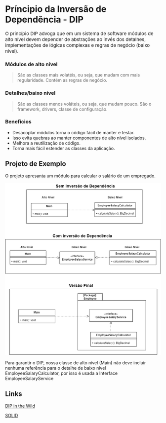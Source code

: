 # Príncipio da Inversão de Dependência - DIP

<span style="font-size:15px;">
O princípio DIP advoga que em um sistema de software módulos de alto nível devem depender de abstrações
ao invés dos detalhes, implementações de lógicas complexas e regras de negócio (baixo nível).
</span>

### Módulos de alto nível
> São as classes mais volatéis, ou seja, que mudam com mais regularidade. Contém as regras de negócio.

### Detalhes/baixo nível
> São as classes menos voláteis, ou seja, que mudam pouco. São o framework, drivers, classe de configuração.

### Benefícios
* Desacoplar módulos torna o código fácil de manter e testar.
* Isso evita quebras ao manter componentes de alto nível isolados.
* Melhora a reutilização de código.
* Torna mais fácil estender as classes da aplicação.

## Projeto de Exemplo
O projeto apresanta um módulo para calcular o salário de um empregado.

![alt text](model-pt.png)


Para garantir o DIP, nossa classe de alto nível (Main) não deve incluir nenhuma referência para o detalhe de baixo nível EmployeeSalaryCalculator, por isso é usada a Interface EmployeeSalaryService

## Links
[DIP in the Wild](https://martinfowler.com/articles/dipInTheWild.html)

[SOLID](https://en.wikipedia.org/wiki/SOLID)